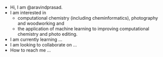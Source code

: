- Hi, I am @aravindprasad.
- I am interested in 
  * computational chemistry (including cheminformatics), photography and woodworking and 
  * the application of machine learning to improving computational chemistry and photo editing.
- I am currently learning ...
- I am looking to collaborate on ...
- How to reach me ...

<!---
aravindprasad/aravindprasad is a ✨ special ✨ repository because its `README.md` (this file) appears on your GitHub profile.
You can click the Preview link to take a look at your changes.
--->
